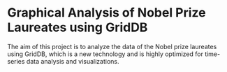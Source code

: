 # Graphical Analysis of Nobel Prize Laureates using GridDB

The aim of this project is to analyze the data of the Nobel prize laureates using GridDB, which is a new technology and is highly optimized for time-series data analysis and visualizations.
